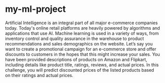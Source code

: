 # my-ml-project
Artificial Intelligence is an integral part of all major e-commerce companies today. Today's online retail platforms are heavily powered by algorithms and applications that use AI. Machine learning is used in a variety of ways, from inventory control and quality assurance in the warehouse to product recommendations and sales demographics on the website.  Let’s say you want to create a promotional campaign for an e-commerce store and offer discounts to customers in the hopes that this might increase your sales.  You have been provided descriptions of products on Amazon and Flipkart, including details like product title, ratings, reviews, and actual prices. In this challenge, you will predict discounted prices of the listed products based on their ratings and actual prices.

